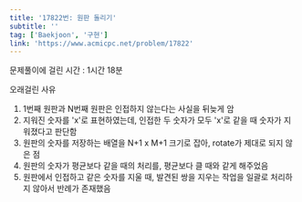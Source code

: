 ```yaml
---
title: '17822번: 원판 돌리기'
subtitle: ''
tag: ['Baekjoon', '구현']
link: 'https://www.acmicpc.net/problem/17822'
---
```


문제풀이에 걸린 시간 : 1시간 18분

오래걸린 사유

1. 1번째 원판과 N번째 원판은 인접하지 않는다는 사실을 뒤늦게 암
2. 지워진 숫자를 'x'로 표현하였는데, 인접한 두 숫자가 모두 'x'로 같을 때 숫자가 지워졌다고 판단함
3. 원판의 숫자를 저장하는 배열을 N+1 x M+1 크기로 잡아, rotate가 제대로 되지 않은 점
4. 원판의 숫자가 평균보다 같을 때의 처리를, 평균보다 클 때와 같게 해주었음
5. 원판에서 인접하고 같은 숫자를 지울 때, 발견된 쌍을 지우는 작업을 일괄로 처리하지 않아서 반례가 존재했음
